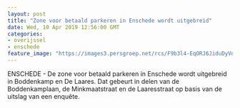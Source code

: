 ```yaml
---
layout: post
title: "Zone voor betaald parkeren in Enschede wordt uitgebreid"
date: Wed, 10 Apr 2019 12:56:00 GMT
categories: 
- overijssel 
- enschede 
feature_image: "https://images3.persgroep.net/rcs/F9b3l4-EqORJ6JiduDyVdTf77Pc/diocontent/145238564/_fitwidth/400/?appId=21791a8992982cd8da851550a453bd7f&quality=0.7"
---
```


ENSCHEDE - De zone voor betaald parkeren in Enschede wordt uitgebreid in Boddenkamp en De Laares. Dat gebeurt in delen van de Boddenkamplaan, de Minkmaatstraat en de Laaresstraat op basis van de uitslag van een enquête.
